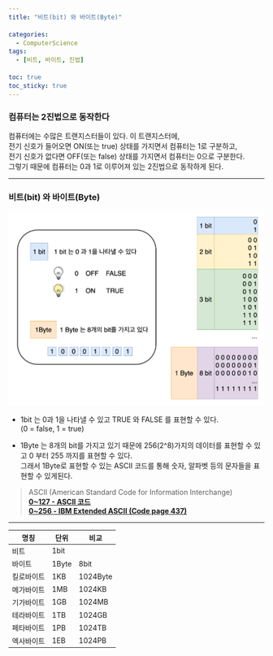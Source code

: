 ```yaml
---
title: "비트(bit) 와 바이트(Byte)"

categories:
  - ComputerScience
tags:
  - [비트, 바이트, 진법]

toc: true
toc_sticky: true
---
```


### 컴퓨터는 2진법으로 동작한다
컴퓨터에는 수많은 트랜지스터들이 있다. 이 트랜지스터에,  
전기 신호가 들어오면 ON(또는 true) 상태를 가지면서 컴퓨터는 1로 구분하고,  
전기 신호가 없다면 OFF(또는 false) 상태를 가지면서 컴퓨터는 0으로 구분한다.  
그렇기 때문에 컴퓨터는 0과 1로 이루어져 있는 2진법으로 동작하게 된다.  

---

### 비트(bit) 와 바이트(Byte)

<center>
<img src="../../assets/images/bit and byte.png">
</center>  

* 1bit 는 0과 1을 나타낼 수 있고 TRUE 와 FALSE 를 표현할 수 있다.  
(0 = false, 1 = true)  

* 1Byte 는 8개의 bit를 가지고 있기 때문에 256(2^8)가지의 데이터를 표현할 수 있고 0 부터 255 까지를 표현할 수 있다.  
그래서 1Byte로 표현할 수 있는 ASCII 코드를 통해 숫자, 알파벳 등의 문자들을 표현할 수 있게된다.  

> ASCII (American Standard Code for Information Interchange)  
<a href="https://ko.wikipedia.org/wiki/ASCII"><b>0~127 - ASCII 코드 </b></a>  
<a href="https://en.wikipedia.org/wiki/Code_page_437"><b>0~256 - IBM Extended ASCII (Code page 437)</b></a>  

---

| 명칭 | 단위 | 비교 |
|-|-|-|
| 비트 | 1bit |
| 바이트 | 1Byte | 8bit |
| 킬로바이트 | 1KB | 1024Byte |
| 메가바이트 | 1MB | 1024KB |
| 기가바이트 | 1GB | 1024MB |
| 테라바이트 | 1TB | 1024GB |
| 페타바이트 | 1PB | 1024TB |
| 엑사바이트 | 1EB | 1024PB |
